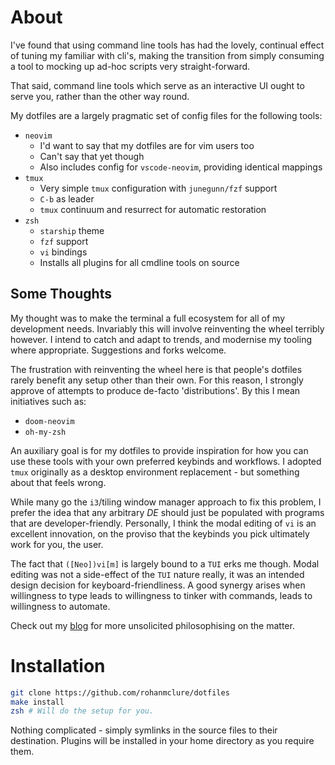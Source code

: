 # About

I've found that using command line tools has had the lovely, continual effect of tuning my familiar with cli's, making the transition from simply consuming a tool to mocking up ad-hoc scripts very straight-forward.

That said, command line tools which serve as an interactive UI ought to serve you, rather than the other way round.

My dotfiles are a largely pragmatic set of config files for the following tools:

 - `neovim`
   - I'd want to say that my dotfiles are for vim users too
   - Can't say that yet though
   - Also includes config for `vscode-neovim`, providing identical mappings
 - `tmux`
   - Very simple `tmux` configuration with `junegunn/fzf` support
   - `C-b` as leader
   - `tmux` continuum and resurrect for automatic restoration
 - `zsh`
   - `starship` theme
   - `fzf` support
   - `vi` bindings
   - Installs all plugins for all cmdline tools on source

## Some Thoughts

My thought was to make the terminal a full ecosystem for all of my development needs. Invariably this will involve reinventing the wheel terribly however. I intend to catch and adapt to trends, and modernise my tooling where appropriate. Suggestions and forks welcome.

The frustration with reinventing the wheel here is that people's dotfiles rarely benefit any setup other than their own. For this reason, I strongly approve of attempts to produce de-facto 'distributions'. By this I mean initiatives such as:

 - `doom-neovim`
 - `oh-my-zsh`

An auxiliary goal is for my dotfiles to provide inspiration for how you can use these tools with your own preferred keybinds and workflows. I adopted `tmux` originally as a desktop environment replacement - but something about that feels wrong.

While many go the `i3`/tiling window manager approach to fix this problem, I prefer the idea that any arbitrary _DE_ should just be populated with programs that are developer-friendly. Personally, I think the modal editing of `vi` is an excellent innovation, on the proviso that the keybinds you pick ultimately work for you, the user.

The fact that `([Neo])vi[m]` is largely bound to a `TUI` erks me though. Modal editing was not a side-effect of the `TUI` nature really, it was an intended design decision for keyboard-friendliness. A good synergy arises when willingness to type leads to willingness to tinker with commands, leads to willingness to automate.

Check out my [blog](https://rmclure.me/blog/) for more unsolicited philosophising on the matter.

# Installation

```bash 
git clone https://github.com/rohanmclure/dotfiles
make install
zsh # Will do the setup for you.
```

Nothing complicated - simply symlinks in the source files to their destination. Plugins will be installed in your home directory as you require them.
